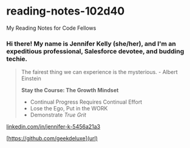 # reading-notes-102d40
My Reading Notes for Code Fellows 

### Hi there! My name is Jennifer Kelly (she/her), and I'm an expeditious professional, Salesforce devotee, and budding techie.  

> The fairest thing we can experience is the mysterious. - Albert Einstein
> 
> **Stay the Course: The Growth Mindset**
> * Continual Progress Requires Continual Effort
> * Lose the Ego, Put in the WORK
> * Demonstrate *True Grit*

[linkedin.com/in/jennifer-k-5456a21a3](url)

[https://github.com/geekdeluxe](url)



> 
>  
